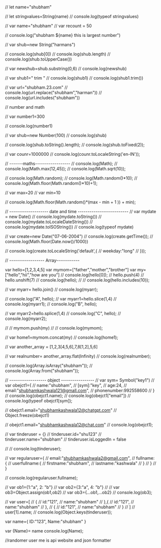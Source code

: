 // let name="shubham"

// let stringvalues=String(name)
// console.log(typeof stringvalues)

// var name="shubham"
// var recount = 50

// console.log("shubham ${name} this is largest number")

// var shub=new String("harmans")

// console.log(shub[0])
// console.log(shub.length)
// console.log(shub.toUpperCase())

// var newshub=shub.substring(0,6)
// console.log(newshub)

// var shub1=" trim  "
// console.log(shub1)
// console.log(shub1.trim())

// var url="shubham.23.com"
// console.log(url.replace("shubham","harman"))
// console.log(url.includes("shubham"))

// number and math

// var number1=300

// console.log(number1)

// var shub=new Number(100)
// console.log(shub)

// console.log(shub.toString().length);
// console.log(shub.toFixed(2));

// var counr=1000000
// console.log(counr.toLocaleString('en-IN'));


// -------maths------------------
// console.log(Math);
// console.log(Math.max(12,45));
// console.log(Math.sqrt(10));

// console.log(Math.random);
// console.log(Math.random()*10);
// console.log(Math.floor(Math.random()*10)+1);

// var max=20
// var min=10

// console.log(Math.floor(Math.random()*(max - min + 1 )) + min);


// -------------------- date and time --------------------------
// var mydate = new Date()
// console.log(mydate.toString())
// console.log(mydate.toLocaleDateString())
// console.log(mydate.toISOString())
// console.log(typeof mydate)

// var create=new Date("07-06-2004")
// console.log(create.getTime());
// console.log(Math.floor(Date.now()/1000))

// console.log(create.toLocaleString('default',{
//     weekday:"long"
// }));

// ------------------ Array------------

var hello=[1,2,3,4,5]
var mymom=["father","mother","brother"]
var my=["hello","hii","how are you"]
// console.log(hello[0]);
// hello.push(4)
// hello.unshift(7)
// console.log(hello);
// // console.log(hello.includes(10));

// var myarr= hello.join()
// console.log(myarr);

// console.log("A", hello);
// var myarr1=hello.slice(1,4)
// console.log(myarr1);
// console.log("B", hello);

// var myarr2=hello.splice(1,4)
// console.log("C", hello);
// console.log(myarr2);

// // mymom.push(my)
// // console.log(mymom);

// var home1=mymom.concat(my)
// console.log(home1);

// var another_array = [1,2,3[4,5,6],7,8[1,2],5,6]

// var realnumber= another_array.flat(Infinity)
// console.log(realnumber);

// console.log(Array.isArray("shubham"));
// console.log(Array.from("shubham"));


// ------------------- object -----------------
// var sym= Symbol("key1")
// var obejct1={
//     name:"shubham",
//     [sym]:"key",
//     age:24,
//     email:"shubhamkashwala121@gmall.com",
//     phonenumber:992558600
// }
// console.log(obejct1.name);
// console.log(obejct1["email"])
// console.log(typeof obejct1[sym]);

// obejct1.email="shubhamkashwala12@chatgpt.com"
// Object.freeze(obejct1)

// obejct1.email="shubhamkashwala12@chat.com"
// console.log(obejct1);


// var tinderuser = {}
// tinderuser.id="shu123"
// tinderuser.name="shubham"
// tinderuser.isLoggedIn = false

// // console.log(tinderuser);

// var regularuser={
//     email:"shubhamkashwala2@gmail.com",
//    fullname: {
//         userfullname:{
//             firstname:"shubham",
//             lastname:"kashwala"
//         }
//     }
// }

// console.log(regularuser.fullname);

// var ob1={1:"a", 2: "b"}
// var ob2={3:"a", 4: "b"}
// // var ob3=Object.assign(ob1,ob2)
// var ob3={...ob1,...ob2}
// console.log(ob3);

// var user=[
//     {
//         id:"121",
//         name:"shubham"
//     },{
//         id:"121",
//         name:"shubham"
//     },
//     {
//         id:"121",
//         name:"shubham"
//     }
// ]
// user[1].name;
// console.log(Object.keys(tinderuser));

var name={
    ID:"123",
    Name:"shubham"
}

var {Name}= name
console.log(Name);

//randomer user me is api website and json formatter
